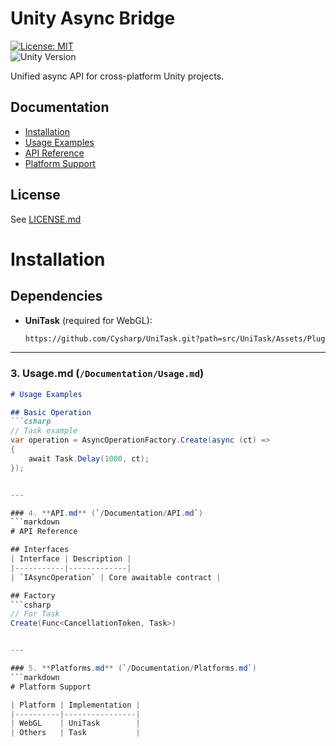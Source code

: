 # Unity Async Bridge

[![License: MIT](https://img.shields.io/badge/License-MIT-blue.svg)](LICENSE.md)  
![Unity Version](https://img.shields.io/badge/Unity-2020.3+-black.svg)

Unified async API for cross-platform Unity projects.

## Documentation
- [Installation](Documentation/Installation.md)
- [Usage Examples](Documentation/Usage.md)
- [API Reference](Documentation/API.md)
- [Platform Support](Documentation/Platforms.md)

## License
See [LICENSE.md](LICENSE.md)

# Installation

## Dependencies
- **UniTask** (required for WebGL):
  ```sh
  https://github.com/Cysharp/UniTask.git?path=src/UniTask/Assets/Plugins/UniTask

  
---

### 3. **Usage.md** (`/Documentation/Usage.md`)
```markdown
# Usage Examples

## Basic Operation
```csharp
// Task example
var operation = AsyncOperationFactory.Create(async (ct) => 
{
    await Task.Delay(1000, ct);
});


---

### 4. **API.md** (`/Documentation/API.md`)
```markdown
# API Reference

## Interfaces
| Interface | Description |
|-----------|-------------|
| `IAsyncOperation` | Core awaitable contract |

## Factory
```csharp
// For Task
Create(Func<CancellationToken, Task>)


---

### 5. **Platforms.md** (`/Documentation/Platforms.md`)
```markdown
# Platform Support

| Platform | Implementation |
|----------|----------------|
| WebGL    | UniTask        |
| Others   | Task           |

